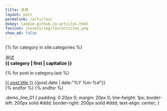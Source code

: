 ```yaml
---
title: 目录
layout: post
permalink: /articles/
dskey: laobie.github.io-articles.html
favicon: /assets/img/fav/articles.png
show_ad: false
---
```


{% for category in site.categories %}
<div class="category-item">
    <div class="blogentry">
        测试
    </div>
    <div class="category-title" style="color:black; font-weight:bold">{{ category | first | capitalize }}</div>
    <!-- <div class="category-count">{{ category | last | size }}</div> -->
</div>

{% for post in category.last %}
<div class="article-item">
    <div class="article-title">
        <a href="{{ post.url }}" target="_blank">{{ post.title }}</a>
        <span class="article-date">{{post.date | date:"%Y %m-%d"}}</span>
    </div>
</div>
{% endfor %}
{% endfor %}

.demo_line_01 {
    padding: 0 20px 0;
    margin: 20px 0;
    line-height: 1px;
    border-left: 200px solid #ddd;
    border-right: 200px solid #ddd;
    text-align: center;
}
